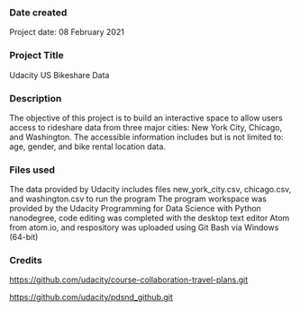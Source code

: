### Date created
Project date: 08 February 2021

### Project Title
Udacity US Bikeshare Data

### Description
The objective of this project is to build an interactive space to allow users access to rideshare data from three major cities: New York City, Chicago, and Washington. The accessible information includes but is not limited to: age, gender, and bike rental location data.

### Files used
The data provided by Udacity includes files new_york_city.csv, chicago.csv, and washington.csv to run the program
The program workspace was provided by the Udacity Programming for Data Science with Python nanodegree, code editing was completed with the desktop text editor Atom from atom.io, and respository was uploaded using Git Bash via Windows (64-bit) 

### Credits
https://github.com/udacity/course-collaboration-travel-plans.git

https://github.com/udacity/pdsnd_github.git
